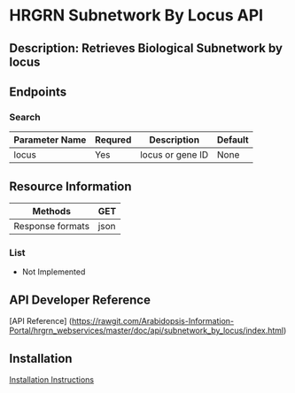 # HRGRN Subnetwork By Locus API

## Description: Retrieves Biological Subnetwork by locus 

## Endpoints

### Search

| Parameter Name | Requred | Description      | Default |
|----------------|---------|------------------|---------|
| locus          | Yes     | locus or gene ID | None    |
	

## Resource Information

| Methods          | GET  |
|------------------|------|
| Response formats | json |

### List
	
* Not Implemented

## API Developer Reference

[API Reference]
(https://rawgit.com/Arabidopsis-Information-Portal/hrgrn_webservices/master/doc/api/subnetwork_by_locus/index.html)

## Installation

[Installation Instructions](INSTALL.md)